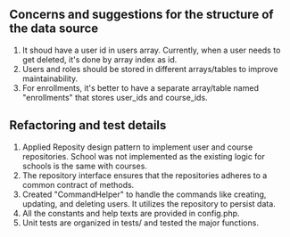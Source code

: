 ## Concerns and suggestions for the structure of the data source

1. It shoud have a user id in users array. Currently, when a user needs to get deleted, it's done by array index as id.
2. Users and roles should be stored in different arrays/tables to improve maintainability.
3. For enrollments, it's better to have a separate array/table named "enrollments" that stores user_ids and course_ids.

## Refactoring and test details

1. Applied Reposity design pattern to implement user and course repositories. School was not implemented as the existing logic for schools is the same with courses.
2. The repository interface ensures that the repositories adheres to a common contract of methods.
3. Created "CommandHelper" to handle the commands like creating, updating, and deleting users. It utilizes the repository to persist data.
4. All the constants and help texts are provided in config.php.
5. Unit tests are organized in tests/ and tested the major functions.
